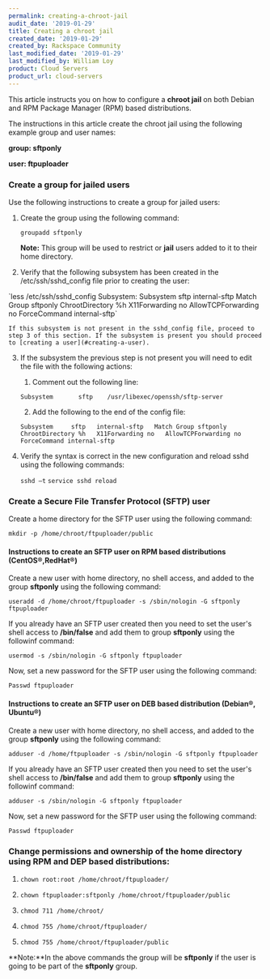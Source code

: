 ```yaml
---
permalink: creating-a-chroot-jail
audit_date: '2019-01-29'
title: Creating a chroot jail
created_date: '2019-01-29'
created_by: Rackspace Community
last_modified_date: '2019-01-29'
last_modified_by: William Loy
product: Cloud Servers
product_url: cloud-servers
---
```


This article instructs you on how to configure a **chroot jail** on both Debian and RPM Package Manager (RPM) based distributions.

The instructions in this article create the chroot jail using the following example group and user names:

  **group: sftponly**

  **user: ftpuploader**


### Create a group for jailed users

Use the following instructions to create a group for jailed users:

1. Create the group using the following command:

   `groupadd sftponly`

   **Note:** This group will be used to restrict or **jail** users added to it to their home directory.

2. Verify that the following subsystem has been created in the /etc/ssh/sshd_config file prior to creating the user:

  <p>
   `less /etc/ssh/sshd_config</b>
   Subsystem:
   Subsystem     sftp   internal-sftp
   Match Group sftponly
        ChrootDirectory %h
        X11Forwarding no
        AllowTCPForwarding no
        ForceCommand internal-sftp`
  </p>
  
    If this subsystem is not present in the sshd_config file, proceed to step 3 of this section. If the subsystem is present you should proceed to [creating a user](#creating-a-user).

3. If the subsystem the previous step is not present you will need to edit the file with the following actions:

   1. Comment out the following line:

   `Subsystem       sftp    /usr/libexec/openssh/sftp-server`

   2. Add the following to the end of the config file:

   `Subsystem     sftp   internal-sftp  
   Match Group sftponly  
        ChrootDirectory %h  
        X11Forwarding no  
        AllowTCPForwarding no  
        ForceCommand internal-sftp`  

4. Verify the syntax is correct in the new configuration and reload sshd using the following commands:

   `sshd –t`
   `service sshd reload`

### Create a Secure File Transfer Protocol (SFTP) user

Create a home directory for the SFTP user using the following command:

   `mkdir -p /home/chroot/ftpuploader/public`

#### Instructions to create an SFTP user on RPM based distributions (CentOS&reg;,RedHat&reg;)

Create a new user with home directory, no shell access, and added to the group **sftponly** using the following command:

   `useradd -d /home/chroot/ftpuploader -s /sbin/nologin -G sftponly ftpuploader`

If you already have an SFTP user created then you need to set the user's shell access to **/bin/false** and add them to group **sftponly** using the followinf command:

   `usermod -s /sbin/nologin -G sftponly ftpuploader`

Now, set a new password for the SFTP user using the following command:

   `Passwd ftpuploader`

#### Instructions to create an SFTP user on DEB based distribution (Debian&reg;, Ubuntu&reg;)

Create a new user with home directory, no shell access, and added to the group **sftponly** using the following command:

   `adduser -d /home/ftpuploader -s /sbin/nologin -G sftponly ftpuploader`

If you already have an SFTP user created then you need to set the user's shell access to **/bin/false** and add them to group **sftponly** using the followinf command:

   `adduser -s /sbin/nologin -G sftponly ftpuploader`

Now, set a new password for the SFTP user using the following command:

   `Passwd ftpuploader`


### Change permissions and ownership of the home directory using RPM and DEP based distributions:


1. `chown root:root /home/chroot/ftpuploader/`

2. `chown ftpuploader:sftponly /home/chroot/ftpuploader/public`

3. `chmod 711 /home/chroot/`

4. `chmod 755 /home/chroot/ftpuploader/`

5. `chmod 755 /home/chroot/ftpuploader/public`

**Note:**In the above commands the group will be **sftponly** if the user is going to be part of the **sftponly** group.
